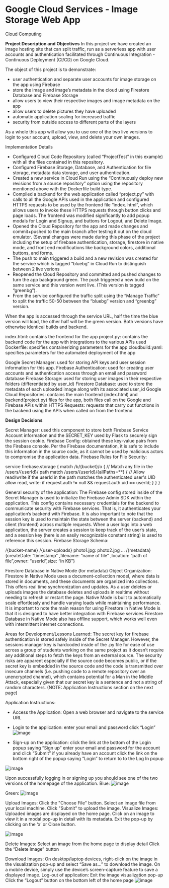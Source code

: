 # Google Cloud Services - Image Storage Web App

Cloud Computing



**Project Description and Objectives**
In this project we have created an image hosting site that can split traffic, run as a serverless app with user accounts and authentication facilitated through Continuous Integration - Continuous Deployment (CI/CD) on Google Cloud. 

The object of this project is to demonstrate:
- user authentication and separate user accounts for image storage on the app using Firebase
- store the image and image’s metadata in the cloud using Firestore Database and Firebase Storage
- allow users to view their respective images and image metadata on the app
- allow users to delete pictures they have uploaded 
- automatic application scaling for increased traffic
- security from outside access to different parts of the layers


As a whole this app will allow you to use one of the two live versions to login to your account, upload, view, and delete your own images. 


Implementation Details

- Configured Cloud Code Repository (called “ProjectTest” in this example) with all the files contained in this repository.
- Configured Firebase Storage, Database, and Authentication for file storage, metadata data storage, and user authentication. 
- Created a new service in Cloud Run using the “Continuously deploy new revisions from a source repository” option using the repository mentioned above with the Dockerfile build type.
- Compiled a backend for the web application called “project.py” with calls to all the Google APIs used in the application and configured HTTPS requests to be used by the frontend file “index. html”, which allows users to invoke these HTTPS requests through button clicks and page loads. The frontend was modified significantly to add popup modals for Login and Signup, and buttons for Logout, and Delete Image. 
- Opened the Cloud Repository for the app and made changes and commit+pushed to the main branch after testing it out on the cloud emulator. (Several changes were made during this phase of the project including the setup of firebase authentication, storage, firestore in native mode, and front end modifications like background colors, additional buttons, and forms. 
- The push to main triggered a build and a new revision was created for the service which is tagged “bluebg” in Cloud Run to distinguish between 2 live verions
- Reopened the Cloud Repository and committed and pushed changes to turn the app background green. The push triggered a new build on the same service and this version went live. (This version is tagged “greenbg”).
- From the service configured the traffic split using the “Manage Traffic” to split the traffic 50-50 between the “bluebg” version  and “greenbg” version. 

When the app is accessed through the service URL, half the time the blue version will load, the other half will be the green version. Both versions have otherwise identical builds and backend. 



index.html: contains the frontend for the app
project.py: contains the backend code for the app with integrations to the various APIs used
Dockerfile: specifies containerizing parameters for the app
cloudbuild.yaml: specifies parameters for the automated deployment of the app




Google Secret Manager: used for storing API keys and user session information for this app. 
Firebase Authentication: used for creating user accounts and authentication access through an email and password database
Firebase Storage: used for storing user images in their respective folders (differentiated by user_id)
Firestore Database: used to store the metadata of each uploaded image along with its associated user_id
Google Cloud Repositories: contains the main frontend (index.html) and backend(project.py) files for the app, both files call on the Google and Firebase APIs within
HTTPS Requests: requests that carry out functions in the backend using the APIs when called on from the frontend


**Design Decisions**

Secret Manager: used this component to store both Firebase Service Account information and the SECRET_KEY used by Flask to securely sign the session cookie. 
Firebase Config: obtained these key-value pairs from the Firebase console. Per the Firebase documentation, it is safe to include this information in the source code, as it cannot be used by malicious actors to compromise the application data.
Firebase Rules for File Security:

service firebase.storage {
  match /b/{bucket}/o {
    // Match any file in the /users/{userId}/ path
    match /users/{userId}/{allPaths=**} {
      // Allow read/write if the userId in the path matches the authenticated user's UID
      allow read, write: if request.auth != null && request.auth.uid == userId;
    }
  }
}

General security of the application: The Firebase config stored inside of the Secret Manager is used to initialize the Firebase Admin SDK within the application. This config contains necessary credentials for the backend to communicate security with Firebase services. That is, it authenticates your application’s backend with Firebase. It is also important to note that the session key is used to maintain the state between the server (backend) and client (frontend) across multiple requests. When a user logs into a web application, the server creates a session to keep track of the user’s state, and a session key (here is an easily recognizable constant string) is used to reference this session. 
Firebase Storage Schema:


/{bucket-name}
	/{user-uploads}
                	photo1.jpg:
                	photo2.jpg
 		…
/{metadata} 
{createDate: “timestamp” ,filename: “name of file” ,location: “path of file”,owner: “userId”,size: “in KB”} 
	
Firestore Database in Native Mode (for metadata) Object Organization: Firestore in Native Mode uses a document-collection model, where data is stored in documents, and these documents are organized into collections. This offers real time synchronization and updates. As a user deletes or uploads images the database deletes and uploads in realtime without needing to refresh or restart the page. Native Mode is built to automatically scale effortlessly and handle varying loads while maintaining performance. It is important to note the main reason for using Firestore in Native Mode is that it is designed to have better integration with Firebase services.Firestore Database in Native Mode also has offline support, which works well even with intermittent internet connections. 


Areas for Development/Lessons Learned:
The secret key for firebase authentication is stored safely inside of the Secret Manager. However, the sessions manager key is hardcoded inside of the .py file for ease of use across a group of students working on the same project as it doesn’t require any additional steps to fetch the keys from an external source. The security risks are apparent especially if the source code becomes public, or if the secret key is embedded in the source code and the code is transmitted over insecure channels (i.e. pushing code to a remote repository over an unencrypted channel), which contains potential for a Man in the Middle Attack, especially given that our secret key is a sentence and not a string of random characters. 
(NOTE: Application Instructions section on the next page)

Application Instructions: 

- Access the Application: Open a web browser and navigate to the service URL 
- Login to the application:
enter your email and password
click “Login”
![image](https://github.com/ashi-jne/Project3-Group17/assets/96357892/a40cb063-e873-4fe3-86bd-8961d0403aae)

- Sign-up on the application:
click the link at the bottom of the Login popup saying “Sign up”
enter your email and password for the account and click “Submit”
if you already have an account click the link on the bottom right of the popup saying “Login” to return to to the Log In popup

![image](https://github.com/ashi-jne/Project3-Group17/assets/96357892/a08cd7cf-e436-4460-968c-7b2d0bb52b91)


Upon successfully logging in or signing up you should see one of the two versions of the homepage of the application.
Blue:
![image](https://github.com/ashi-jne/Project3-Group17/assets/96357892/17f9cc75-5821-4c0d-985f-075a5e6ea132)


Green: 
![image](https://github.com/ashi-jne/Project3-Group17/assets/96357892/08e64fe1-587a-4a45-828a-d4a77cab31ce)




Upload Images:
Click the "Choose File" button.
Select an image file from your local machine.
Click "Submit" to upload the image.
Visualize Images:
Uploaded images are displayed on the home page.
Click on an image to view it in a modal pop-up in detail with its metadata.
Exit the pop-up by clicking on the ‘x’ or Close button. 

![image](https://github.com/ashi-jne/Project3-Group17/assets/96357892/799971d0-6cc0-430e-b5cf-c714e8bf45fd)


Delete Images:
Select an image from the home page to display detail
Click the “Delete Image” button

Download Images:
On desktop/laptop devices, right-click on the image in the visualization pop-up and select “Save as…” to download the image.
On a mobile device, simply use the device’s screen-capture feature to save a displayed image.
Log-out of application:
Exit the image visualization pop-up
Click the “Logout” button on the bottom left of the home page
![image](https://github.com/ashi-jne/Project3-Group17/assets/96357892/146712cb-08e3-462c-b745-04cd49a176c0)





